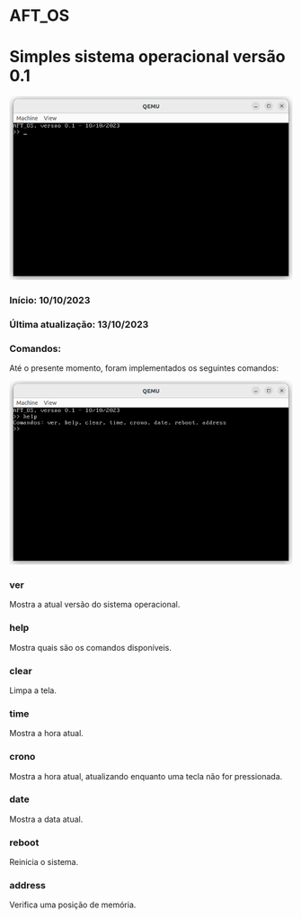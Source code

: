 # AFT_OS
# Simples sistema operacional versão 0.1

![](https://github.com/fabricioitajuba/AFT_OS/blob/main/imagens/img01.png)

### Início: 10/10/2023
### Última atualização: 13/10/2023

### Comandos:

Até o presente momento, foram implementados os seguintes comandos:

![](https://github.com/fabricioitajuba/AFT_OS/blob/main/imagens/img02.png)


### ver

Mostra a atual versão do sistema operacional.


### help

Mostra quais são os comandos disponíveis.


### clear

Limpa a tela.


### time

Mostra a hora atual.


### crono

Mostra a hora atual, atualizando enquanto uma tecla não for pressionada.

### date

Mostra a data atual.


### reboot

Reinicia o sistema.


### address
Verifica uma posição de memória.
